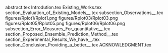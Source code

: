 abstract.tex
Introdution.tex
Existing_Works.tex
section_Evaluation_of_Existing_Models__.tex
subsection_Observations__.tex
figures/Rplot1/Rplot1.png
figures/Rplot03/Rplot03.png
figures/Rplot05/Rplot05.png
figures/Rplot06/Rplot06.png
subsection_Error_Measures_For_quantitative__.tex
section_Proposed_Ensemble_Prediction_Method__.tex
section_Experimental_Results_We_have__.tex
section_Conclusion_Providing_a_better__.tex
ACKNOWLEDGMENT.tex
